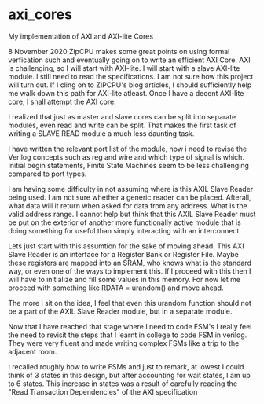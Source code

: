 # axi_cores
My implementation of AXI and AXI-lite Cores


8 November 2020
ZipCPU makes some great points on using formal verfication such and eventually going on to write an efficient AXI Core. AXI is challenging, so I will start with AXI-lite. I will start with a slave AXI-lite module. I still need to read the specifications. I am not sure how this project will turn out. If I cling on to ZIPCPU's blog articles, I should sufficiently help me walk down this path for AXI-lite atleast. Once I have a decent AXI-lite core, I shall attempt the AXI core.

I realized that just as master and slave cores can be split into separate modules, even read and write can be split. That makes the first task of writing a SLAVE READ module a much less daunting task.

I have written the relevant port list of the module, now i need to revise the Verilog concepts such as reg and wire and which type of signal is which. Initial begin statements, Finite State Machines seem to be less challenging compared to port types.

I am having some difficulty in not assuming where is this AXIL Slave Reader being used. I am not sure whether a generic reader can be placed. Afterall, what data will it return when asked for data from any address. What is the valid address range. I cannot help but think that this AXIL Slave Reader must be put on the exterior of another more functionally active module that is doing something for useful than simply interacting with an interconnect.

Lets just start with this assumtion for the sake of moving ahead. This AXI Slave Reader is an interface for a Register Bank or Register File. Maybe these registers are mapped into an SRAM, who knows what is the standard way, or even one of the ways to implement this. If I proceed with this then I will have to initialize and fill some values in this memory. For now let me proceed with something like RDATA = urandom() and move ahead.

The more i sit on the idea, I feel that even this urandom function should not be a part of the AXIL Slave Reader module, but in a separate module. 

Now that I have reached that stage where I need to code FSM's I really feel the need to revisit the steps that I learnt in college to code FSM in verilog. They were very fluent and made writing complex FSMs like a trip to the adjacent room.

I recalled roughly how to write FSMs and just to remark, at lowest I could think of 3 states in this design, but after accounting for wait states, I am up to 6 states. This increase in states was a result of carefully reading the "Read Transaction Dependencies" of the AXI specification

